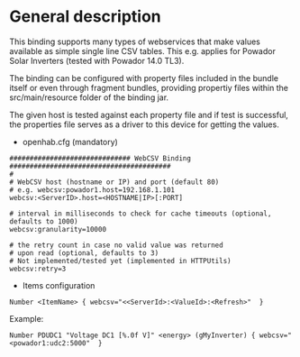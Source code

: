# General description

This binding supports many types of webservices that make values available as simple single line CSV tables. This e.g. applies for Powador Solar Inverters (tested with Powador 14.0 TL3).

The binding can be configured with property files included in the bundle itself or even through fragment bundles, providing propertiy files within the src/main/resource folder of the binding jar.

The given host is tested against each property file and if test is successful, the properties file serves as a driver to this device for getting the values.

* openhab.cfg (mandatory)

```
############################## WebCSV Binding ########################################
#
# WebCSV host (hostname or IP) and port (default 80) 
# e.g. webcsv:powador1.host=192.168.1.101
webcsv:<ServerID>.host=<HOSTNAME|IP>[:PORT]

# interval in milliseconds to check for cache timeouts (optional, defaults to 1000)
webcsv:granularity=10000

# the retry count in case no valid value was returned 
# upon read (optional, defaults to 3)
# Not implemented/tested yet (implemented in HTTPUtils)
webcsv:retry=3
```

* Items configuration
```
Number <ItemName> { webcsv="<<ServerId>:<ValueId>:<Refresh>"  }
````

Example:
```
Number PDUDC1 "Voltage DC1 [%.0f V]" <energy> (gMyInverter) { webcsv="<powador1:udc2:5000"  }
```

# 
